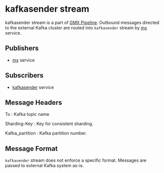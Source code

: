 # kafkasender stream

kafkasender stream is a part of [GMX Pipeline](index.md#generic-message-exchange-pipeline).
Outbound messages directed to the external Kafka cluster are routed into
`kafkasender` stream by [mx](../../../admin/reference/services/mx.md) service.

## Publishers

- [mx](../../../admin/reference/services/mx.md) service

## Subscribers

- [kafkasender](../../../admin/reference/services/kafkasender.md) service

## Message Headers

To
: Kafka topic name

Sharding-Key
: Key for consistent sharding.

Kafka_partition
: Kafka partition number.

## Message Format

`kafkasender` stream does not enforce a specific format. Messages are passed
to external Kafka system as-is.
